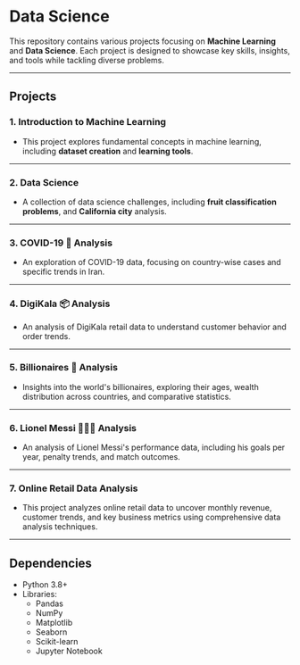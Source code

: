 # Data Science 
This repository contains various projects focusing on **Machine Learning** and **Data Science**. Each project is designed to showcase key skills, insights, and tools while tackling diverse problems.

---

## Projects

### 1. **Introduction to Machine Learning**
- This project explores fundamental concepts in machine learning, including **dataset creation** and **learning tools**.

---

### 2. **Data Science**
- A collection of data science challenges, including  **fruit classification problems**, and **California city** analysis.

---

### 3. **COVID-19 🦠 Analysis**
- An exploration of COVID-19 data, focusing on country-wise cases and specific trends in Iran.

---

### 4. **DigiKala 📦 Analysis**
- An analysis of DigiKala retail data to understand customer behavior and order trends.

---

### 5. **Billionaires 🤑 Analysis**
- Insights into the world's billionaires, exploring their ages, wealth distribution across countries, and comparative statistics.

---

### 6. **Lionel Messi 🏃🏻‍♂️ Analysis**
- An analysis of Lionel Messi's performance data, including his goals per year, penalty trends, and match outcomes.

---

### 7. **Online Retail Data Analysis**
- This project analyzes online retail data to uncover monthly revenue, customer trends, and key business metrics using comprehensive data analysis techniques.  

---

## Dependencies

- Python 3.8+
- Libraries:
  - Pandas
  - NumPy
  - Matplotlib
  - Seaborn
  - Scikit-learn
  - Jupyter Notebook